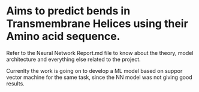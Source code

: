 # Aims to predict bends in Transmembrane Helices using their Amino acid sequence.

Refer to the Neural Network Report.md file to know about the theory, model architecture and everything
else related to the project.

Currenlty the work is going on to develop a ML model based on suppor vector machine
for the same task, since the NN model was not giving good results.
